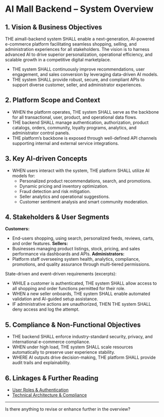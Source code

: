 # AI Mall Backend – System Overview

## 1. Vision & Business Objectives

THE aimall-backend system SHALL enable a next-generation, AI-powered e-commerce platform facilitating seamless shopping, selling, and administration experiences for all stakeholders. The vision is to harness advanced AI to drive superior personalization, operational efficiency, and scalable growth in a competitive digital marketplace.

- THE system SHALL continuously improve recommendations, user engagement, and sales conversion by leveraging data-driven AI models.
- THE system SHALL provide robust, secure, and compliant APIs to support diverse customer, seller, and administrator experiences.

## 2. Platform Scope and Context

- WHEN the platform operates, THE system SHALL serve as the backbone for all transactional, user, product, and operational data flows.
- THE backend SHALL manage authentication, authorization, product catalogs, orders, community, loyalty programs, analytics, and administrator control panels.
- THE platform’s backbone is exposed through well-defined API channels supporting internal and external service integrations.

## 3. Key AI-driven Concepts

- WHEN users interact with the system, THE platform SHALL utilize AI models for:
    - Personalized product recommendations, search, and promotions.
    - Dynamic pricing and inventory optimization.
    - Fraud detection and risk mitigation.
    - Seller analytics and operational suggestions.
    - Customer sentiment analysis and smart community moderation.

## 4. Stakeholders & User Segments

**Customers:**
  - End-users shopping, using search, personalized feeds, reviews, carts, and order features.
**Sellers:**
  - Businesses managing product listings, stock, pricing, and sales performance via dashboards and APIs.
**Administrators:**
  - Platform staff overseeing system health, analytics, compliance, promotions, and quality assurance through multi-tiered permissions.

State-driven and event-driven requirements (excerpts):
- WHILE a customer is authenticated, THE system SHALL allow access to all shopping and order functions permitted for their role.
- WHEN a new seller onboards, THE system SHALL enable automated validation and AI-guided setup assistance.
- IF administrative actions are unauthorized, THEN THE system SHALL deny access and log the attempt.

## 5. Compliance & Non-Functional Objectives

- THE backend SHALL enforce industry-standard security, privacy, and international e-commerce compliance.
- WHEN under high load, THE system SHALL scale resources automatically to preserve user experience stability.
- WHERE AI outputs drive decision-making, THE platform SHALL provide audit trails and explainability.

## 6. Linkages & Further Reading

- [User Roles & Authentication](./02_aimall-backend_user-roles-and-authentication.md)
- [Technical Architecture & Compliance](./10_aimall-backend_technical-architecture-and-compliance.md)

---
Is there anything to revise or enhance further in the overview?